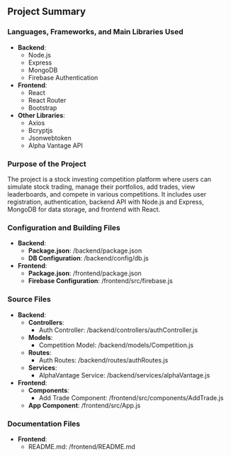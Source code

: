 ## Project Summary

### Languages, Frameworks, and Main Libraries Used
- **Backend**:
  - Node.js
  - Express
  - MongoDB
  - Firebase Authentication
- **Frontend**:
  - React
  - React Router
  - Bootstrap
- **Other Libraries**:
  - Axios
  - Bcryptjs
  - Jsonwebtoken
  - Alpha Vantage API

### Purpose of the Project
The project is a stock investing competition platform where users can simulate stock trading, manage their portfolios, add trades, view leaderboards, and compete in various competitions. It includes user registration, authentication, backend API with Node.js and Express, MongoDB for data storage, and frontend with React.

### Configuration and Building Files
- **Backend**:
  - **Package.json**: /backend/package.json
  - **DB Configuration**: /backend/config/db.js
- **Frontend**:
  - **Package.json**: /frontend/package.json
  - **Firebase Configuration**: /frontend/src/firebase.js

### Source Files
- **Backend**:
  - **Controllers**:
    - Auth Controller: /backend/controllers/authController.js
  - **Models**:
    - Competition Model: /backend/models/Competition.js
  - **Routes**:
    - Auth Routes: /backend/routes/authRoutes.js
  - **Services**:
    - AlphaVantage Service: /backend/services/alphaVantage.js
- **Frontend**:
  - **Components**:
    - Add Trade Component: /frontend/src/components/AddTrade.js
  - **App Component**: /frontend/src/App.js

### Documentation Files
- **Frontend**:
  - README.md: /frontend/README.md